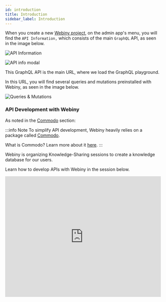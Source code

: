 ```yaml
---
id: introduction
title: Introduction
sidebar_label: Introduction
---
```


When you create a new [Webiny project](/docs/get-started/quick-start), on the admin app's menu, you will find the `API Information,` which consists of the main `GraphQL` API, as seen in the image below. 

![API Information](/img/api-development/introduction/api-information.png)

![API info modal](/img/api-development/introduction/api-information-modal.png)

This GraphQL API is the main URL, where we load the GraphQL playground.

In this URL, you will find several queries and mutations preinstalled with Webiny, as seen in the image below.

![Queries & Mutations](/img/api-development/introduction/queries&mutations.png)

### API Development with Webiny

As noted in the [Commodo](/docs/api-development/commodo/introduction) section:

:::info Note
To simplify API development, Webiny heavily relies on a package called [Commodo](https://github.com/webiny/commodo).

What is Commodo?
Learn more about it [here](/docs/api-development/commodo/introduction).
:::

Webiny is organizing Knowledge-Sharing sessions to create a knowledge database for our users. 

Learn how to develop APIs with Webiny in the session below.

<iframe width="100%" height="390" src="https://www.youtube.com/embed/8aJ_Ja1aTy0" frameborder="0" allowfullscreen></iframe>